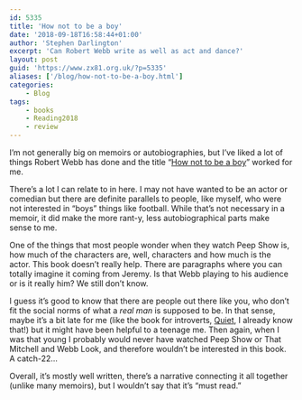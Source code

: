 ```yaml
---
id: 5335
title: 'How not to be a boy'
date: '2018-09-18T16:58:44+01:00'
author: 'Stephen Darlington'
excerpt: 'Can Robert Webb write as well as act and dance?'
layout: post
guid: 'https://www.zx81.org.uk/?p=5335'
aliases: ['/blog/how-not-to-be-a-boy.html']
categories:
    - Blog
tags:
    - books
    - Reading2018
    - review
---
```


I’m not generally big on memoirs or autobiographies, but I’ve liked a lot of things Robert Webb has done and the title “[How not to be a boy](https://amzn.to/2LKahB1)” worked for me.

There’s a lot I can relate to in here. I may not have wanted to be an actor or comedian but there are definite parallels to people, like myself, who were not interested in “boys” things like football. While that’s not necessary in a memoir, it did make the more rant-y, less autobiographical parts make sense to me.

One of the things that most people wonder when they watch Peep Show is, how much of the characters are, well, characters and how much is the actor. This book doesn’t really help. There are paragraphs where you can totally imagine it coming from Jeremy. Is that Webb playing to his audience or is it really him? We still don’t know.

I guess it’s good to know that there are people out there like you, who don’t fit the social norms of what a *real man* is supposed to be. In that sense, maybe it’s a bit late for me (like the book for introverts, [Quiet](/blog/reading-2017.html), I already know that!) but it might have been helpful to a teenage me. Then again, when I was that young I probably would never have watched Peep Show or That Mitchell and Webb Look, and therefore wouldn’t be interested in this book. A catch-22…

Overall, it’s mostly well written, there’s a narrative connecting it all together (unlike many memoirs), but I wouldn’t say that it’s “must read.”